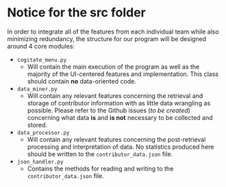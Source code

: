 # Notice for the src folder

In order to integrate all of the features from each individual team while also minimizing
redundancy, the structure for our program will be designed around 4 core modules:

* `cogitate_menu.py`
  * Will contain the main execution of the program as well as the majority of the
    UI-centered features and implementation. This class should contain **no**
    data-oriented code.
* `data_miner.py`
  * Will contain any relevant features concerning the retrieval and storage of contributor
    information with as little data wrangling as possible. Please refer to the Github
    issues (*to be created*) concerning what data **is** and **is not** necessary
    to be collected and stored.
* `data_processor.py`
  * Will contain any relevant features concerning the post-retrieval processing
    and interpretation of data. No statistics produced here should be written to
    the `contributor_data.json` file.
* `json_handler.py`
  * Contains the methods for reading and writing to the `contributor_data.json`
  file.
